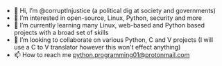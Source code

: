- 👋 Hi, I’m @corruptInjustice (a political dig at society and governments)
- 👀 I’m interested in open-source, Linux, Python, security and more
- 🌱 I’m currently learning many Linux, web-based and Python based projects with a broad set of skills
- 💞️ I’m looking to collaborate on various Python, C and V projects (I will use a C to V translator however this won't effect anything)
- 📫 How to reach me python.programming01@protonmail.com

<!---
corruptInjustice/corruptInjustice is a ✨ special ✨ repository because its `README.md` (this file) appears on your GitHub profile.
You can click the Preview link to take a look at your changes.
--->
